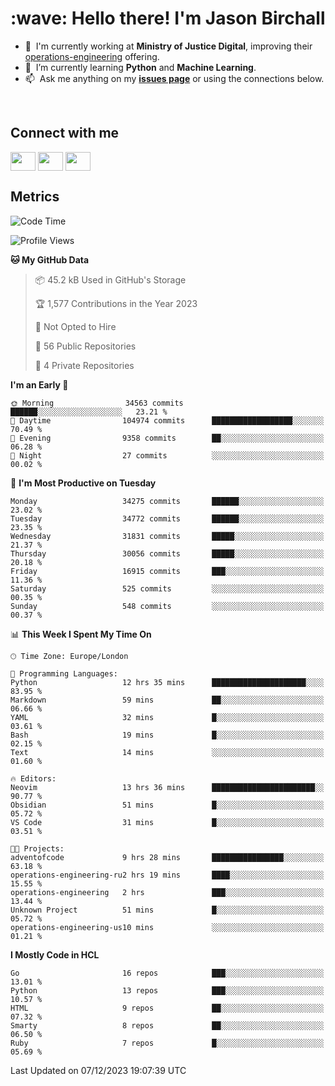<h1 align="left" id="jason-title">:wave: Hello there! I'm Jason Birchall</h1>

- :office: &nbsp;I'm currently working at **Ministry of Justice Digital**, improving their [operations-engineering](https://github.com/ministryofjustice/operations-engineering) offering.
- :seedling: &nbsp;I’m currently learning **Python** and **Machine Learning**.
- :mailbox: &nbsp;Ask me anything on my **[issues page]** or using the connections below.


<br>

<h2>Connect with me</h2>
<p>
<a href="https://twitter.com/jsonBirchall" target="blank"><img align="center" src="https://cdn.jsdelivr.net/npm/simple-icons@3.0.1/icons/twitter.svg" alt="" height="30" width="40" /></a>
<a href="https://keybase.io/json0" target="blank"><img align="center" src="https://cdn.jsdelivr.net/npm/simple-icons@3.0.1/icons/keybase.svg" alt="" height="30" width="40" /></a>
<a href="https://www.reddit.com/user/kakorate" target="blank"><img align="center" src="https://cdn.jsdelivr.net/npm/simple-icons@3.0.1/icons/reddit.svg" alt="" height="30" width="40" /></a>
</p>

<h2>Metrics</h2>

<!--START_SECTION:waka-->
![Code Time](http://img.shields.io/badge/Code%20Time-1%2C262%20hrs%2019%20mins-blue)

![Profile Views](http://img.shields.io/badge/Profile%20Views-1-blue)

**🐱 My GitHub Data** 

> 📦 45.2 kB Used in GitHub's Storage 
 > 
> 🏆 1,577 Contributions in the Year 2023
 > 
> 🚫 Not Opted to Hire
 > 
> 📜 56 Public Repositories 
 > 
> 🔑 4 Private Repositories 
 > 
**I'm an Early 🐤** 

```text
🌞 Morning                34563 commits       ██████░░░░░░░░░░░░░░░░░░░   23.21 % 
🌆 Daytime                104974 commits      ██████████████████░░░░░░░   70.49 % 
🌃 Evening                9358 commits        ██░░░░░░░░░░░░░░░░░░░░░░░   06.28 % 
🌙 Night                  27 commits          ░░░░░░░░░░░░░░░░░░░░░░░░░   00.02 % 
```
📅 **I'm Most Productive on Tuesday** 

```text
Monday                   34275 commits       ██████░░░░░░░░░░░░░░░░░░░   23.02 % 
Tuesday                  34772 commits       ██████░░░░░░░░░░░░░░░░░░░   23.35 % 
Wednesday                31831 commits       █████░░░░░░░░░░░░░░░░░░░░   21.37 % 
Thursday                 30056 commits       █████░░░░░░░░░░░░░░░░░░░░   20.18 % 
Friday                   16915 commits       ███░░░░░░░░░░░░░░░░░░░░░░   11.36 % 
Saturday                 525 commits         ░░░░░░░░░░░░░░░░░░░░░░░░░   00.35 % 
Sunday                   548 commits         ░░░░░░░░░░░░░░░░░░░░░░░░░   00.37 % 
```


📊 **This Week I Spent My Time On** 

```text
🕑︎ Time Zone: Europe/London

💬 Programming Languages: 
Python                   12 hrs 35 mins      █████████████████████░░░░   83.95 % 
Markdown                 59 mins             ██░░░░░░░░░░░░░░░░░░░░░░░   06.66 % 
YAML                     32 mins             █░░░░░░░░░░░░░░░░░░░░░░░░   03.61 % 
Bash                     19 mins             █░░░░░░░░░░░░░░░░░░░░░░░░   02.15 % 
Text                     14 mins             ░░░░░░░░░░░░░░░░░░░░░░░░░   01.60 % 

🔥 Editors: 
Neovim                   13 hrs 36 mins      ███████████████████████░░   90.77 % 
Obsidian                 51 mins             █░░░░░░░░░░░░░░░░░░░░░░░░   05.72 % 
VS Code                  31 mins             █░░░░░░░░░░░░░░░░░░░░░░░░   03.51 % 

🐱‍💻 Projects: 
adventofcode             9 hrs 28 mins       ████████████████░░░░░░░░░   63.18 % 
operations-engineering-ru2 hrs 19 mins       ████░░░░░░░░░░░░░░░░░░░░░   15.55 % 
operations-engineering   2 hrs               ███░░░░░░░░░░░░░░░░░░░░░░   13.44 % 
Unknown Project          51 mins             █░░░░░░░░░░░░░░░░░░░░░░░░   05.72 % 
operations-engineering-us10 mins             ░░░░░░░░░░░░░░░░░░░░░░░░░   01.21 % 
```

**I Mostly Code in HCL** 

```text
Go                       16 repos            ███░░░░░░░░░░░░░░░░░░░░░░   13.01 % 
Python                   13 repos            ███░░░░░░░░░░░░░░░░░░░░░░   10.57 % 
HTML                     9 repos             ██░░░░░░░░░░░░░░░░░░░░░░░   07.32 % 
Smarty                   8 repos             ██░░░░░░░░░░░░░░░░░░░░░░░   06.50 % 
Ruby                     7 repos             █░░░░░░░░░░░░░░░░░░░░░░░░   05.69 % 
```




 Last Updated on 07/12/2023 19:07:39 UTC
<!--END_SECTION:waka-->

<!-- links -->

[issues page]: https://github.com/jasonBirchall/jasonBirchall/issues "jasonBirchall/issues"
